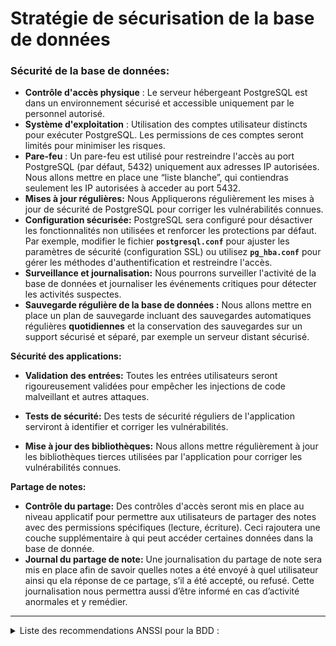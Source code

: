 
# Stratégie de sécurisation de la base de données

### **Sécurité de la base de données:**

- **Contrôle d'accès physique** : Le serveur hébergeant PostgreSQL est dans un environnement sécurisé et accessible uniquement par le personnel autorisé.
- **Système d'exploitation** : Utilisation des comptes utilisateur distincts pour exécuter PostgreSQL. Les permissions de ces comptes seront limités pour minimiser les risques.
- **Pare-feu** : Un pare-feu est utilisé pour restreindre l'accès au port PostgreSQL (par défaut, 5432) uniquement aux adresses IP autorisées. Nous allons mettre en place une “liste blanche”, qui contiendras seulement les IP autorisées à acceder au port 5432.
- **Mises à jour régulières:** Nous Appliquerons régulièrement les mises à jour de sécurité de PostgreSQL pour corriger les vulnérabilités connues.
- **Configuration sécurisée:**  PostgreSQL sera configuré pour désactiver les fonctionnalités non utilisées et renforcer les protections par défaut. Par exemple, modifier le fichier **`postgresql.conf`** pour ajuster les paramètres de sécurité (configuration SSL) ou utilisez **`pg_hba.conf`** pour gérer les méthodes d'authentification et restreindre l'accès.
- **Surveillance et journalisation:** Nous pourrons surveiller l'activité de la base de données et journaliser les événements critiques pour détecter les activités suspectes.
- **Sauvegarde régulière de la base de données :** Nous allons mettre en place un plan de sauvegarde incluant des sauvegardes automatiques régulières **quotidiennes**  et la conservation des sauvegardes sur un support sécurisé et séparé, par exemple un serveur distant sécurisé.

**Sécurité des applications:**

- **Validation des entrées:** Toutes les entrées utilisateurs  seront rigoureusement validées pour empêcher les injections de code malveillant et autres attaques.

- **Tests de sécurité:** Des tests de sécurité réguliers de l'application serviront à identifier et corriger les vulnérabilités.
- **Mise à jour des bibliothèques:** Nous allons mettre régulièrement à jour les bibliothèques tierces utilisées par l'application pour corriger les vulnérabilités connues.

**Partage de notes:**

- **Contrôle du partage:** Des contrôles d'accès seront mis en place au niveau applicatif pour permettre aux utilisateurs de partager des notes avec des permissions spécifiques (lecture, écriture). Ceci rajoutera une couche supplémentaire à qui peut accéder certaines données dans la base de donnée.
- **Journal du partage de note:** Une journalisation du partage de note sera mis en place afin de savoir quelles notes a été envoyé à quel utilisateur ainsi qu ela réponse de ce partage, s’il a été accepté, ou refusé. Cette journalisation nous permettra aussi d’être informé en cas d’activité anormales et y remédier.



___
<details>
<summary>Liste des recommendations ANSSI pour la BDD :</summary>

- **R13** : Restreindre les contenus aux ressources fiables.
- **R23** : Ne pas stocker des informations sensibles dans les bases de données locales.
- **R14** : Mettre en oeuvre CSP par en-tête HTTP.
- **R62** : Maintenir à jour les composants logiciels tiers utilisés.
- **R7** : Vérifier l'échappement des contenus inclus.
- **R21** : Définir la stratégie de construction de l'en-tête Referer.
</details>
